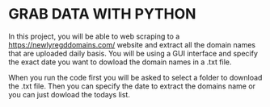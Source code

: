 # GRAB DATA WITH PYTHON

In this project, you will be able to web scraping to a https://newlyregddomains.com/ website and extract all the domain names that are uploaded daily basis. You will be using a GUI interface and specify the exact date you want to dowload the domain names in a .txt file. 

When you run the code first you will be asked to select a folder to download the .txt file. 
Then you can specify the date to extract the domains name or you can just dowload the todays list.


